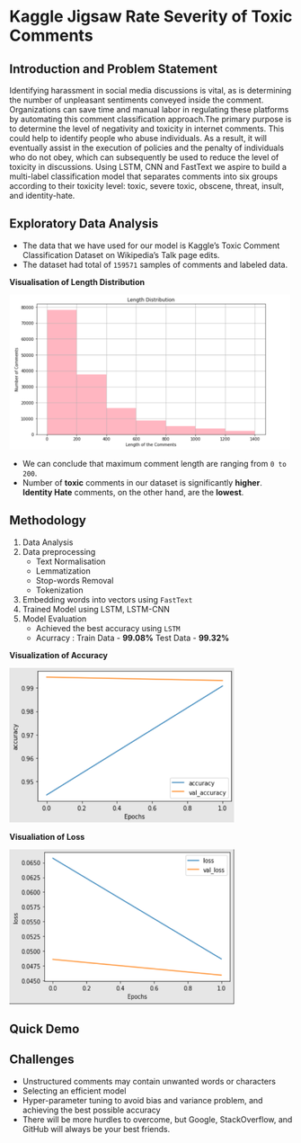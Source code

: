 # Kaggle Jigsaw Rate Severity of Toxic Comments

## Introduction and Problem Statement
Identifying harassment in social media discussions is vital, as is determining the number of unpleasant sentiments conveyed inside the comment. Organizations can save time and manual labor in regulating these platforms by automating this comment classification approach.The primary purpose is to determine the level of negativity and toxicity in internet comments. This could help to identify people who abuse individuals. As a result, it will eventually assist in the execution of policies and the penalty of individuals who do not obey, which can subsequently be used to reduce the level of toxicity in discussions. Using LSTM, CNN and FastText we aspire to build a multi-label classification model that separates comments into six groups according to their toxicity level: toxic, severe toxic, obscene, threat, insult, and identity-hate.
 
 ## Exploratory Data Analysis
  - The data that we have used for our model is Kaggle’s Toxic Comment Classification Dataset on Wikipedia’s Talk page edits.
  - The dataset had total of `159571` samples of comments and labeled data.

  **Visualisation of Length Distribution**
  
  <img src="images/histogram.png" width="500" height="275">
  
  
  
 - We can conclude that maximum comment length are ranging from `0 to 200`. 
 - Number of **toxic** comments in our dataset is significantly **higher**. **Identity Hate** comments, on the other hand, are the **lowest**.
 
 
  ## Methodology
  
  1. Data Analysis
  2. Data preprocessing
     - Text Normalisation
     - Lemmatization
     - Stop-words Removal
     - Tokenization
  3. Embedding words into vectors using `FastText`
  4. Trained Model using LSTM, LSTM-CNN
  5. Model Evaluation 
     - Achieved the best accuracy using `LSTM`
     - Acurracy : Train Data - **99.08%** Test Data - **99.32%**
  
  **Visualization of Accuracy**
  
  <img src="images/LSTM-FastText-AccuracyGraph.png" width="400" height="275">
  
  **Visualiation of Loss**
  
  <img src="images/LSTM-FastText-LossGraph.png" width="400" height="275">

## Quick Demo

## Challenges
- Unstructured comments may contain unwanted words or characters
- Selecting an efficient model 
- Hyper-parameter tuning to avoid bias and variance problem, and achieving the best possible accuracy
- There will be more hurdles to overcome, but Google, StackOverflow, and GitHub will always be your best friends.
  
